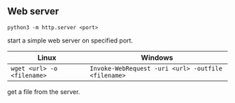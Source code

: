 ## Web server

```
python3 -m http.server <port>
```
start a simple web server on specified port.

| __Linux__ | __Windows__ |
| --- | --- |
| `wget <url> -o <filename>` | `Invoke-WebRequest -uri <url> -outfile <filename>` |

get a file from the server.
